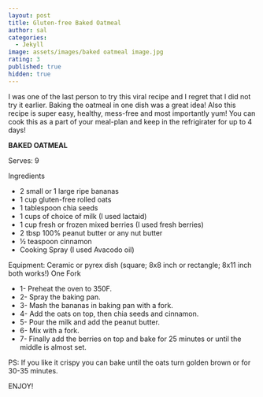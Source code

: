 ```yaml
---
layout: post
title: Gluten-free Baked Oatmeal
author: sal
categories:
  - Jekyll
image: assets/images/baked oatmeal image.jpg
rating: 3
published: true
hidden: true
---
```


I was one of the last person to try this viral recipe and I regret that I did not try it earlier. Baking the oatmeal in one dish was a great idea! Also this recipe is super easy, healthy, mess-free and most importantly yum! You can cook this as a part of your meal-plan and keep in the refrigirater for up to 4 days!


**BAKED OATMEAL**

Serves: 9 

Ingredients
 
- 2 small or 1 large ripe bananas
- 1 cup gluten-free rolled oats 
- 1 tablespoon chia seeds 
- 1 cups of choice of milk (I used lactaid)
- 1 cup fresh or frozen mixed berries (I used fresh berries)
- 2 tbsp 100% peanut butter or any nut butter
- ½ teaspoon cinnamon
- Cooking Spray (I used Avacodo oil)

Equipment:
Ceramic or pyrex dish (square; 8x8 inch or rectangle; 8x11 inch both works!)
One Fork

-  1- Preheat the oven to 350F.
-  2- Spray the baking pan.
-  3- Mash the bananas in baking pan with a fork. 
-  4- Add the oats on top, then chia seeds and cinnamon.
-  5- Pour the milk and add the peanut butter.
-  6- Mix with a fork.
-  7- Finally add the berries on top and bake for 25 minutes or until the middle is almost set.


PS: If you like it crispy you can bake until the oats turn golden brown or for 30-35 minutes.

ENJOY!
